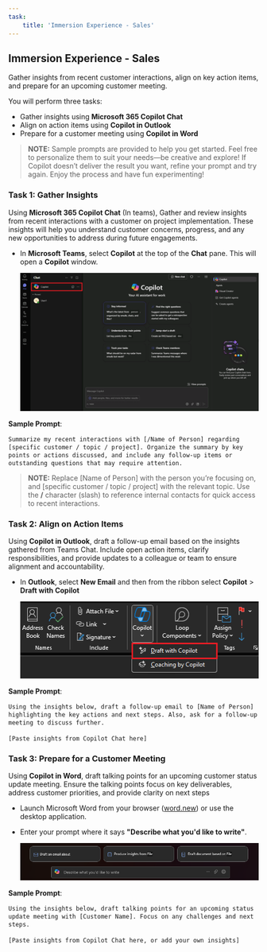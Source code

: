 ```yaml
---
task:
    title: 'Immersion Experience - Sales'
---
```


## Immersion Experience - Sales

Gather insights from recent customer interactions, align on key action items, and prepare for an upcoming customer meeting.

You will perform three tasks:

- Gather insights using **Microsoft 365 Copilot Chat**
- Align on action items using **Copilot in Outlook**
- Prepare for a customer meeting using **Copilot in Word**

> **NOTE:** Sample prompts are provided to help you get started. Feel free to personalize them to suit your needs—be creative and explore! If Copilot doesn’t deliver the result you want, refine your prompt and try again. Enjoy the process and have fun experimenting!

### Task 1: Gather Insights

Using **Microsoft 365 Copilot Chat** (In teams), Gather and review insights from recent interactions with a customer on project implementation. These insights will help you understand customer concerns, progress, and any new opportunities to address during future engagements.

- In **Microsoft Teams**, select **Copilot** at the top of the **Chat** pane.  This will open a **Copilot** window.

    ![screenshot showing Copilot Chat within Teams.](../Prompts/Media/Copilot-chat-in-teams.png)

**Sample Prompt**:

```text
Summarize my recent interactions with [/Name of Person] regarding [specific customer / topic / project]. Organize the summary by key points or actions discussed, and include any follow-up items or outstanding questions that may require attention.
```

> **NOTE:** Replace [Name of Person] with the person you’re focusing on, and [specific customer / topic / project] with the relevant topic. Use the **/** character (slash) to reference internal contacts for quick access to recent interactions.

### Task 2: Align on Action Items

Using **Copilot in Outlook**, draft a follow-up email based on the insights gathered from Teams Chat. Include open action items, clarify responsibilities, and provide updates to a colleague or team to ensure alignment and accountability.

- In **Outlook**, select **New Email** and then  from the ribbon select **Copilot** > **Draft with Copilot**

    ![screenshot showing Copilot in Outlook.](../Prompts/Media/copilot-outlook-desktop.png)

**Sample Prompt**:

```text
Using the insights below, draft a follow-up email to [Name of Person] highlighting the key actions and next steps. Also, ask for a follow-up meeting to discuss further.

[Paste insights from Copilot Chat here]
```

### Task 3: Prepare for a Customer Meeting

Using **Copilot in Word**, draft talking points for an upcoming customer status update meeting. Ensure the talking points focus on key deliverables, address customer priorities, and provide clarity on next steps

- Launch Microsoft Word from your browser (<a href="https://word.new" target="_blank">word.new</a>) or use the desktop application.
- Enter your prompt where it says **"Describe what you'd like to write"**.

    ![screenshot showing Copilot in Word.](../Prompts/Media/draft-with-copilot.png)

**Sample Prompt**:

```text
Using the insights below, draft talking points for an upcoming status update meeting with [Customer Name]. Focus on any challenges and next steps.

[Paste insights from Copilot Chat here, or add your own insights]
```
